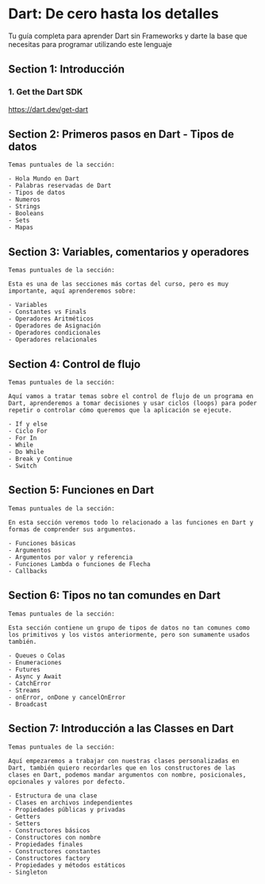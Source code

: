 # Dart: De cero hasta los detalles

Tu guía completa para aprender Dart sin Frameworks y darte la base que necesitas para programar utilizando este lenguaje

## Section 1: Introducción

### 1. Get the Dart SDK

https://dart.dev/get-dart

## Section 2: Primeros pasos en Dart - Tipos de datos

    Temas puntuales de la sección:

    - Hola Mundo en Dart
    - Palabras reservadas de Dart
    - Tipos de datos
    - Numeros
    - Strings
    - Booleans
    - Sets
    - Mapas

## Section 3: Variables, comentarios y operadores

    Temas puntuales de la sección:

    Esta es una de las secciones más cortas del curso, pero es muy importante, aquí aprenderemos sobre:

    - Variables
    - Constantes vs Finals
    - Operadores Aritméticos
    - Operadores de Asignación
    - Operadores condicionales
    - Operadores relacionales

## Section 4: Control de flujo

    Temas puntuales de la sección:

    Aquí vamos a tratar temas sobre el control de flujo de un programa en Dart, aprenderemos a tomar decisiones y usar ciclos (loops) para poder repetir o controlar cómo queremos que la aplicación se ejecute.

    - If y else
    - Ciclo For
    - For In
    - While
    - Do While
    - Break y Continue
    - Switch

## Section 5: Funciones en Dart

    Temas puntuales de la sección:

    En esta sección veremos todo lo relacionado a las funciones en Dart y formas de comprender sus argumentos.

    - Funciones básicas
    - Argumentos
    - Argumentos por valor y referencia
    - Funciones Lambda o funciones de Flecha
    - Callbacks

## Section 6: Tipos no tan comundes en Dart

    Temas puntuales de la sección:

    Esta sección contiene un grupo de tipos de datos no tan comunes como los primitivos y los vistos anteriormente, pero son sumamente usados también.

    - Queues o Colas
    - Enumeraciones
    - Futures
    - Async y Await
    - CatchError
    - Streams
    - onError, onDone y cancelOnError
    - Broadcast

## Section 7: Introducción a las Classes en Dart

    Temas puntuales de la sección:

    Aquí empezaremos a trabajar con nuestras clases personalizadas en Dart, también quiero recordarles que en los constructores de las clases en Dart, podemos mandar argumentos con nombre, posicionales, opcionales y valores por defecto.

    - Estructura de una clase
    - Clases en archivos independientes
    - Propiedades públicas y privadas
    - Getters
    - Setters
    - Constructores básicos
    - Constructores con nombre
    - Propiedades finales
    - Constructores constantes
    - Constructores factory
    - Propiedades y métodos estáticos
    - Singleton
